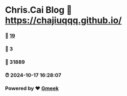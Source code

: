 # Chris.Cai Blog :link: https://chajiuqqq.github.io/ 
### :page_facing_up: [19](https://chajiuqqq.github.io//tag.html) 
### :speech_balloon: 3 
### :hibiscus: 31889 
### :alarm_clock: 2024-10-17 16:28:07 
### Powered by :heart: [Gmeek](https://github.com/Meekdai/Gmeek)
